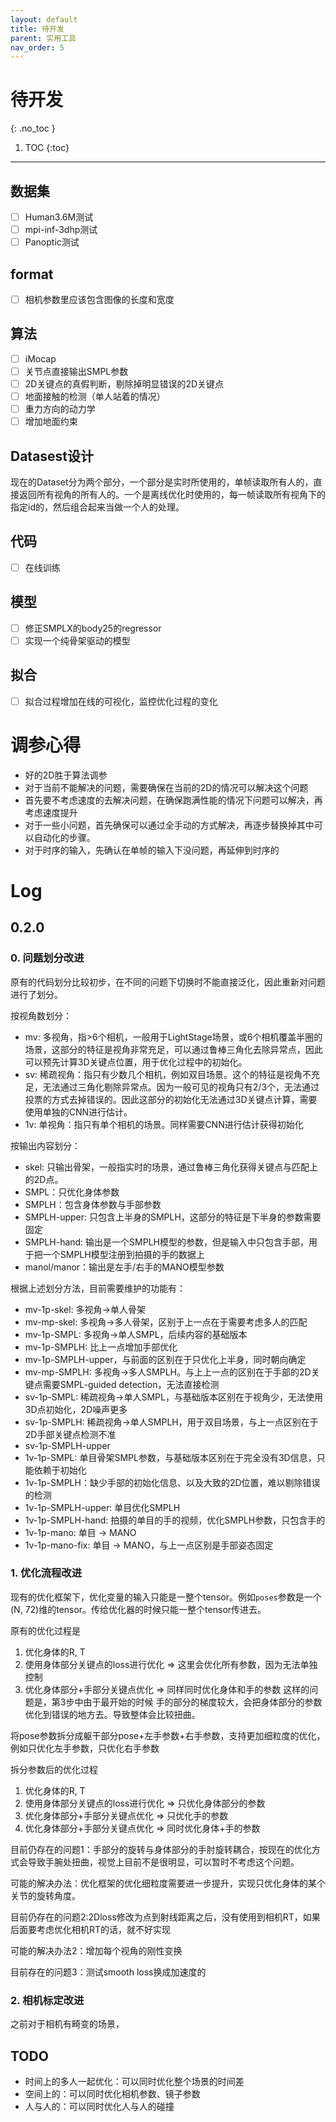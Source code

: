 ```yaml
---
layout: default
title: 待开发
parent: 实用工具
nav_order: 5
---
```


# 待开发
{: .no_toc }

1. TOC
{:toc}
---

## 数据集

- [ ] Human3.6M测试
- [ ] mpi-inf-3dhp测试
- [ ] Panoptic测试

## format

- [ ] 相机参数里应该包含图像的长度和宽度


## 算法

- [ ] iMocap
- [ ] 关节点直接输出SMPL参数
- [ ] 2D关键点的真假判断，剔除掉明显错误的2D关键点
- [ ] 地面接触的检测（单人站着的情况）
- [ ] 重力方向的动力学
- [ ] 增加地面约束

## Datasest设计
现在的Dataset分为两个部分，一个部分是实时所使用的，单帧读取所有人的，直接返回所有视角的所有人的。一个是离线优化时使用的，每一帧读取所有视角下的指定id的，然后组合起来当做一个人的处理。


## 代码

- [ ] 在线训练

## 模型

- [ ] 修正SMPLX的body25的regressor
- [ ] 实现一个纯骨架驱动的模型

## 拟合

- [ ] 拟合过程增加在线的可视化，监控优化过程的变化

# 调参心得

- 好的2D胜于算法调参
- 对于当前不能解决的问题，需要确保在当前的2D的情况可以解决这个问题
- 首先要不考虑速度的去解决问题，在确保跑满性能的情况下问题可以解决，再考虑速度提升
- 对于一些小问题，首先确保可以通过全手动的方式解决，再逐步替换掉其中可以自动化的步骤。
- 对于时序的输入，先确认在单帧的输入下没问题，再延伸到时序的

# Log

## 0.2.0

### 0. 问题划分改进

原有的代码划分比较初步，在不同的问题下切换时不能直接泛化，因此重新对问题进行了划分。

按视角数划分：

- mv: 多视角，指>6个相机，一般用于LightStage场景，或6个相机覆盖半圈的场景，这部分的特征是视角非常充足，可以通过鲁棒三角化去除异常点，因此可以预先计算3D关键点位置，用于优化过程中的初始化。
- sv: 稀疏视角：指只有少数几个相机，例如双目场景。这个的特征是视角不充足，无法通过三角化剔除异常点。因为一般可见的视角只有2/3个，无法通过投票的方式去掉错误的。因此这部分的初始化无法通过3D关键点计算，需要使用单独的CNN进行估计。
- 1v: 单视角：指只有单个相机的场景。同样需要CNN进行估计获得初始化

按输出内容划分：

- skel: 只输出骨架，一般指实时的场景，通过鲁棒三角化获得关键点与匹配上的2D点。
- SMPL：只优化身体参数
- SMPLH：包含身体参数与手部参数
- SMPLH-upper: 只包含上半身的SMPLH，这部分的特征是下半身的参数需要固定
- SMPLH-hand: 输出是一个SMPLH模型的参数，但是输入中只包含手部，用于把一个SMPLH模型注册到拍摄的手的数据上
- manol/manor：输出是左手/右手的MANO模型参数

根据上述划分方法，目前需要维护的功能有：

- mv-1p-skel: 多视角->单人骨架
- mv-mp-skel: 多视角->多人骨架，区别于上一点在于需要考虑多人的匹配
- mv-1p-SMPL: 多视角->单人SMPL，后续内容的基础版本
- mv-1p-SMPLH: 比上一点增加手部优化
- mv-1p-SMPLH-upper，与前面的区别在于只优化上半身，同时朝向确定
- mv-mp-SMPLH: 多视角->多人SMPLH。与上上一点的区别在于手部的2D关键点需要SMPL-guided detection，无法直接检测
- sv-1p-SMPL: 稀疏视角->单人SMPL，与基础版本区别在于视角少，无法使用3D点初始化，2D噪声更多
- sv-1p-SMPLH: 稀疏视角->单人SMPLH，用于双目场景，与上一点区别在于2D手部关键点检测不准
- sv-1p-SMPLH-upper
- 1v-1p-SMPL: 单目骨架SMPL参数，与基础版本区别在于完全没有3D信息，只能依赖于初始化
- 1v-1p-SMPLH：缺少手部的初始化信息、以及大致的2D位置，难以剔除错误的检测
- 1v-1p-SMPLH-upper: 单目优化SMPLH
- 1v-1p-SMPLH-hand: 拍摄的单目的手的视频，优化SMPLH参数，只包含手的
- 1v-1p-mano: 单目 -> MANO
- 1v-1p-mano-fix: 单目 -> MANO，与上一点区别是手部姿态固定

### 1. 优化流程改进

现有的优化框架下，优化变量的输入只能是一整个tensor。例如`poses`参数是一个(N, 72)维的tensor。传给优化器的时候只能一整个tensor传进去。

原有的优化过程是
1. 优化身体的R, T
2. 使用身体部分关键点的loss进行优化 => 这里会优化所有参数，因为无法单独控制
3. 优化身体部分+手部分关键点优化 => 同样同时优化身体和手的参数
这样的问题是，第3步中由于最开始的时候 手的部分的梯度较大，会把身体部分的参数优化到错误的地方去。导致整体会比较扭曲。

将pose参数拆分成躯干部分pose+左手参数+右手参数，支持更加细粒度的优化，例如只优化左手参数，只优化右手参数

拆分参数后的优化过程
1. 优化身体的R, T
2. 使用身体部分关键点的loss进行优化 => 只优化身体部分的参数
3. 优化身体部分+手部分关键点优化 => 只优化手的参数
4. 优化身体部分+手部分关键点优化 => 同时优化身体+手的参数

目前仍存在的问题1：手部分的旋转与身体部分的手肘旋转耦合，按现在的优化方式会导致手腕处扭曲，视觉上目前不是很明显，可以暂时不考虑这个问题。

可能的解决办法：优化框架的优化细粒度需要进一步提升，实现只优化身体的某个关节的旋转角度。

目前仍存在的问题2:2Dloss修改为点到射线距离之后，没有使用到相机RT，如果后面要考虑优化相机RT的话，就不好实现

可能的解决办法2：增加每个视角的刚性变换

目前存在的问题3：测试smooth loss换成加速度的


### 2. 相机标定改进

之前对于相机有畸变的场景，

## TODO

- 时间上的多人一起优化：可以同时优化整个场景的时间差
- 空间上的：可以同时优化相机参数、镜子参数
- 人与人的：可以同时优化人与人的碰撞